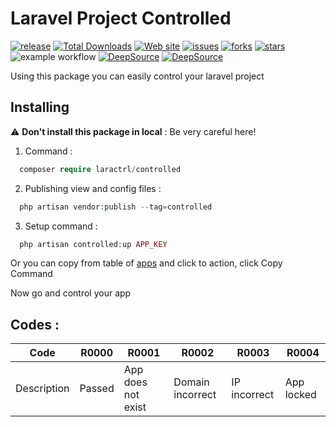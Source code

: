 # Laravel Project Controlled

[![release](https://img.shields.io/github/release/laractrl/controlled)](https://github.com/laractrl/controlled/releases)
[![Total Downloads](https://img.shields.io/packagist/dt/laractrl/controlled.svg)](https://packagist.org/packages/laractrl/controlled)
[![Web site](https://img.shields.io/badge/website-laractrl.com-brightgreen)](https://laractrl.com)
[![issues](https://img.shields.io/github/issues/laractrl/controlled)](https://packagist.org/packages/laractrl/controlled)
[![forks](https://img.shields.io/github/forks/laractrl/controlled)](https://packagist.org/packages/laractrl/controlled)
[![stars](https://img.shields.io/packagist/stars/laractrl/controlled)](https://packagist.org/packages/laractrl/controlled)
![example workflow](https://github.com/laractrl/controlled/actions/workflows/testing.yml/badge.svg)
[![DeepSource](https://deepsource.io/gh/laractrl/controlled.svg/?label=active+issues&show_trend=true&token=GU7mZ7deZTs5GAazEp9DpXZD)](https://deepsource.io/gh/laractrl/controlled/?ref=repository-badge)
[![DeepSource](https://deepsource.io/gh/laractrl/controlled.svg/?label=resolved+issues&show_trend=true&token=GU7mZ7deZTs5GAazEp9DpXZD)](https://deepsource.io/gh/laractrl/controlled/?ref=repository-badge)

Using this package you can easily control your laravel project

## Installing
 :warning: **Don't install this package in local** : Be very careful here!
 
1) Command :
```php
  composer require laractrl/controlled
```

2) Publishing view and config files : 

```php
  php artisan vendor:publish --tag=controlled
```

3) Setup command : 

```php
  php artisan controlled:up APP_KEY
```

  Or you can copy from table of [apps](https://laractrl.com/app) and click to action, click Copy Command
  
  Now go and control your app

  ## Codes :
  
  Code | R0000 | R0001 | R0002 | R0003 | R0004 |
--- | --- | --- | --- |--- |--- |
Description | Passed | App does not exist | Domain incorrect | IP incorrect | App locked |